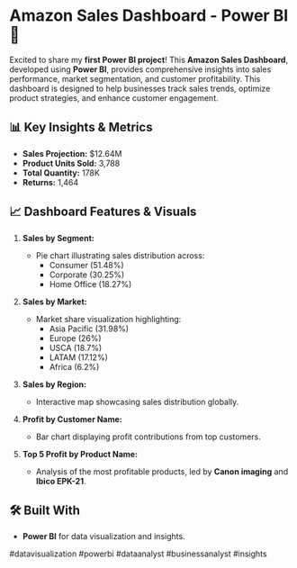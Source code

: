 # Amazon Sales Dashboard - Power BI 🚀  

Excited to share my **first Power BI project**! This **Amazon Sales Dashboard**, developed using **Power BI**, provides comprehensive insights into sales performance, market segmentation, and customer profitability. This dashboard is designed to help businesses track sales trends, optimize product strategies, and enhance customer engagement.  

## 📊 Key Insights & Metrics  
- **Sales Projection:** $12.64M  
- **Product Units Sold:** 3,788  
- **Total Quantity:** 178K  
- **Returns:** 1,464  

## 📈 Dashboard Features & Visuals  
1. **Sales by Segment:**  
   - Pie chart illustrating sales distribution across:  
     - Consumer (51.48%)  
     - Corporate (30.25%)  
     - Home Office (18.27%)  

2. **Sales by Market:**  
   - Market share visualization highlighting:  
     - Asia Pacific (31.98%)  
     - Europe (26%)  
     - USCA (18.7%)  
     - LATAM (17.12%)  
     - Africa (6.2%) 

3. **Sales by Region:**  
   - Interactive map showcasing sales distribution globally.  

4. **Profit by Customer Name:**  
   - Bar chart displaying profit contributions from top customers.  

5. **Top 5 Profit by Product Name:**  
   - Analysis of the most profitable products, led by **Canon imaging** and **Ibico EPK-21**.  

## 🛠 Built With  
- **Power BI** for data visualization and insights.  

#datavisualization #powerbi #dataanalyst #businessanalyst #insights
